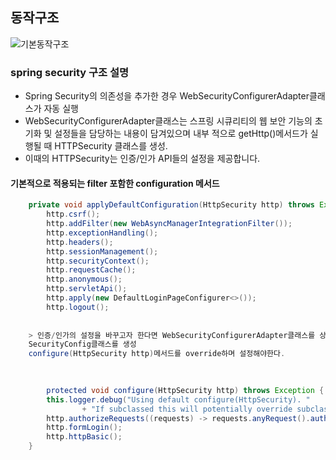 ## 동작구조
![기본동작구조](https://user-images.githubusercontent.com/99226598/183640439-2577f2e2-f1f2-46fc-893c-9326063cc3b1.png)


  ### spring security 구조 설명 
  
- Spring Security의 의존성을 추가한 경우 WebSecurityConfigurerAdapter클래스가 자동 실행
- WebSecurityConfigurerAdapter클래스는 스프링 시큐리티의 웹 보안 기능의 초기화 및 설정들을 담당하는 내용이 담겨있으며 내부 적으로 getHttp()메서드가 실행될 때 HTTPSecurity 클래스를 생성.
- 이때의 HTTPSecurity는 인증/인가 API들의 설정을 제공합니다.

#### 기본적으로 적용되는 filter 포함한 configuration 메서드
```java
	private void applyDefaultConfiguration(HttpSecurity http) throws Exception {
		http.csrf();
		http.addFilter(new WebAsyncManagerIntegrationFilter());
		http.exceptionHandling();
		http.headers();
		http.sessionManagement();
		http.securityContext();
		http.requestCache();
		http.anonymous();
		http.servletApi();
		http.apply(new DefaultLoginPageConfigurer<>());
		http.logout();
  
    
    > 인증/인가의 설정을 바꾸고자 한다면 WebSecurityConfigurerAdapter클래스를 상속한 
    SecurityConfig클래스를 생성 
    configure(HttpSecurity http)메서드를 override하며 설정해야한다.
    

    
    	protected void configure(HttpSecurity http) throws Exception {
		this.logger.debug("Using default configure(HttpSecurity). "
				+ "If subclassed this will potentially override subclass configure(HttpSecurity).");
		http.authorizeRequests((requests) -> requests.anyRequest().authenticated());
		http.formLogin();
		http.httpBasic();
	}
  ```
  
